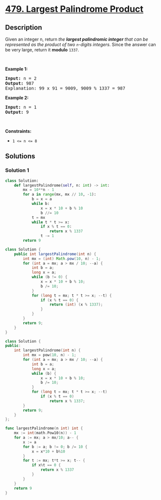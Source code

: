 # [479. Largest Palindrome Product](https://leetcode.com/problems/largest-palindrome-product)


## Description

<p>Given an integer n, return <em>the <strong>largest palindromic integer</strong> that can be represented as the product of two <code>n</code>-digits integers</em>. Since the answer can be very large, return it <strong>modulo</strong> <code>1337</code>.</p>

<p>&nbsp;</p>
<p><strong class="example">Example 1:</strong></p>

<pre>
<strong>Input:</strong> n = 2
<strong>Output:</strong> 987
Explanation: 99 x 91 = 9009, 9009 % 1337 = 987
</pre>

<p><strong class="example">Example 2:</strong></p>

<pre>
<strong>Input:</strong> n = 1
<strong>Output:</strong> 9
</pre>

<p>&nbsp;</p>
<p><strong>Constraints:</strong></p>

<ul>
	<li><code>1 &lt;= n &lt;= 8</code></li>
</ul>

## Solutions

### Solution 1

<!-- tabs:start -->

```python
class Solution:
    def largestPalindrome(self, n: int) -> int:
        mx = 10**n - 1
        for a in range(mx, mx // 10, -1):
            b = x = a
            while b:
                x = x * 10 + b % 10
                b //= 10
            t = mx
            while t * t >= x:
                if x % t == 0:
                    return x % 1337
                t -= 1
        return 9
```

```java
class Solution {
    public int largestPalindrome(int n) {
        int mx = (int) Math.pow(10, n) - 1;
        for (int a = mx; a > mx / 10; --a) {
            int b = a;
            long x = a;
            while (b != 0) {
                x = x * 10 + b % 10;
                b /= 10;
            }
            for (long t = mx; t * t >= x; --t) {
                if (x % t == 0) {
                    return (int) (x % 1337);
                }
            }
        }
        return 9;
    }
}
```

```cpp
class Solution {
public:
    int largestPalindrome(int n) {
        int mx = pow(10, n) - 1;
        for (int a = mx; a > mx / 10; --a) {
            int b = a;
            long x = a;
            while (b) {
                x = x * 10 + b % 10;
                b /= 10;
            }
            for (long t = mx; t * t >= x; --t)
                if (x % t == 0)
                    return x % 1337;
        }
        return 9;
    }
};
```

```go
func largestPalindrome(n int) int {
	mx := int(math.Pow10(n)) - 1
	for a := mx; a > mx/10; a-- {
		x := a
		for b := a; b != 0; b /= 10 {
			x = x*10 + b%10
		}
		for t := mx; t*t >= x; t-- {
			if x%t == 0 {
				return x % 1337
			}
		}
	}
	return 9
}
```

<!-- tabs:end -->

<!-- end -->
